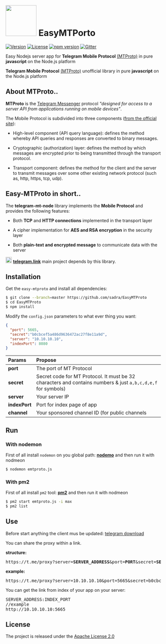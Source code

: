 # <img src="https://raw.githubusercontent.com/sadra/EasyMTProto/master/public/images/emtproto.png" width="100px" height="auto"> EasyMTPorto

[![Version](https://img.shields.io/badge/version-1.0.0-red.svg?style=flat)](https://github.com/amlashi-sadra/awesome-medium-editor)
[![License](https://img.shields.io/badge/licence-Apache%202.0-lightgrey.svg?style=flat)](https://github.com/amlashi-sadra/awesome-medium-editor)
[![npm version][npm-image]][npm-url]
[![Gitter](https://img.shields.io/badge/gitter-join%20chat-brightgreen.svg?style=flat)](https://gitter.im/Easy-MTProto/Lobby)



Easy Nodejs server app for **Telegram Mobile Protocol** [(MTProto)](https://core.telegram.org/mtproto) in pure **javascript** on the Node.js platform


**Telegram Mobile Protocol** [(MTProto)](https://core.telegram.org/mtproto) unofficial library in pure **javascript** on the Node.js platform

## About MTProto..

**MTProto** is the [Telegram Messenger](http://www.telegram.org ) protocol
_"designed for access to a server API from applications running on mobile devices"_.

The Mobile Protocol is subdivided into three components ([from the official site](https://core.telegram.org/mtproto#general-description)):

 - High-level component (API query language): defines the method whereby API
 queries and responses are converted to binary messages.

 - Cryptographic (authorization) layer: defines the method by which messages
 are encrypted prior to being transmitted through the transport protocol.

 - Transport component: defines the method for the client and the server to transmit
 messages over some other existing network protocol (such as, http, https, tcp, udp).



## Easy-MTProto in short..

The **telegram-mt-node** library implements the **Mobile Protocol** and provides the following features:

 - Both **TCP** and **HTTP connections** implemented in the transport layer

 - A cipher implementation for **AES and RSA encryption** in the security layer

 - Both **plain-text and encrypted message** to communicate data with the server

<img src="https://raw.githubusercontent.com/enricostara/telegram.link/master/telegram.link.png"
    width="20" /> [**telegram.link**](http://telegram.link)  main project depends by this library.

## Installation

Get the `easy-mtproto` and install all dependencies:

```bash
$ git clone --branch=master https://github.com/sadra/EasyMTProto
$ cd EasyMTProto
$ npm install
```

Modify the `config.json` parameters to what ever thing you want:

```json
{
  "port": 5665,
  "secret":"b0cbcef5a486d9636472ac27f8e11a9d",
  "server": "10.10.10.10",
  "indexPort": 8080
}
```


| Params        | Propose                       |
| :------------ | :---------------------------- |
| **port**      | The port of MT Protocol       |
| **secret**    | Secret code for MT Protocol. It must be 32 characters and contains numbers & just `a,b,c,d,e,f` for symbols)   |
| **server**    | Your server IP                |
| **indexPort** | Port for index page of app    |
| **channel**   | Your sponsored channel ID (for public channels    |

## Run

### With nodemon

First of all install `nodemon` on you global path: [**nodemo**](https://nodemon.io/)
and then run it with nodmeon
```bash
$ nodemon emtproto.js
```

### With pm2

First of all install `pm2` tool: [**pm2**](http://pm2.keymetrics.io/)
and then run it with nodmeon
```bash
$ pm2 start emtproto.js -i max
$ pm2 list
```


## Use

Before start anything the client mus be updated: [telegram download](https://telegram.org/)

You can share the proxy within a link.

**structure:**

<pre>
https://t.me/proxy?server=<b>SERVER_ADDRESS</b>&port=<b>PORT</b>&secret=<b>SECRET_KEY</b>&@<b>YOUR_CHANNEL_ADDRESS</b>`
</pre>

**example:**

<pre>
https://t.me/proxy?server=10.10.10.10&port=5665&secret=b0cbcef5a486d9636472ac27f8e11a9d&@EasyMTProxy`
</pre>

You can get the link from index of your app on your server:
<pre>
SERVER_ADDRESS:INDEX_PORT
//example
http://10.10.10.10:5665
</pre>


## License

The project is released under the [Apache License 2.0](./LICENSE)

[npm-url]: https://www.npmjs.org/package/telegram-mt-node
[npm-image]: https://badge.fury.io/js/telegram-mt-node.svg

[travis-url]: https://travis-ci.org/enricostara/telegram-mt-node
[travis-image]: https://travis-ci.org/enricostara/telegram-mt-node.svg?branch=master

[coverage-url]: https://coveralls.io/r/enricostara/telegram-mt-node?branch=master
[coverage-image]: https://img.shields.io/coveralls/enricostara/telegram-mt-node.svg

[climate-url]: https://codeclimate.com/github/enricostara/telegram-mt-node
[climate-image]: https://codeclimate.com/github/enricostara/telegram-mt-node/badges/gpa.svg

[sauce-url]: https://saucelabs.com/u/telegram-mt-node
[sauce-image]: https://saucelabs.com/browser-matrix/telegram-mt-node.svg